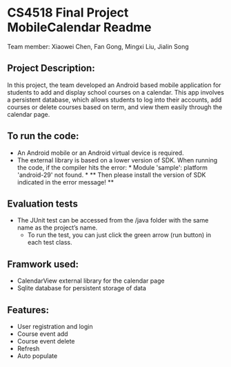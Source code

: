 # CS4518 Final Project MobileCalendar Readme

Team member: Xiaowei Chen, Fan Gong, Mingxi Liu, Jialin Song

## Project Description:
In this project, the team developed an Android based mobile application for students to add and display school courses on a calendar. This app involves a persistent database, which allows students to log into their accounts, add courses or delete courses based on term, and view them easily through the calendar page.

## To run the code:
- An Android mobile or an Android virtual device is required.  
- The external library is based on a lower version of SDK. When running the code, if the compiler hits the error:  * Module 'sample': platform 'android-29' not found. *
** Then please install the version of SDK indicated in the error message! **

## Evaluation tests
- The JUnit test can be accessed from the /java folder with the same name as the project’s name. 
  - To run the test, you can just click the green arrow (run button) in each test class.

## Framwork used:
- CalendarView external library for the calendar page
- Sqlite database for persistent storage of data

## Features:
- User registration and login
- Course event add
- Course event delete
- Refresh
- Auto populate

